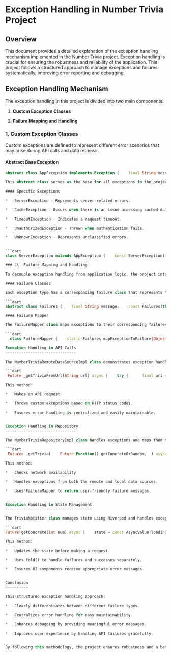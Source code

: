 Exception Handling in Number Trivia Project
===========================================

Overview
--------

This document provides a detailed explanation of the exception handling mechanism implemented in the Number Trivia project. Exception handling is crucial for ensuring the robustness and reliability of the application. This project follows a structured approach to manage exceptions and failures systematically, improving error reporting and debugging.

Exception Handling Mechanism
----------------------------

The exception handling in this project is divided into two main components:

1.  **Custom Exception Classes**

2.  **Failure Mapping and Handling**


### 1\. Custom Exception Classes

Custom exceptions are defined to represent different error scenarios that may arise during API calls and data retrieval.

#### Abstract Base Exception

```dart
abstract class AppException implements Exception {    final String message;    const AppException(this.message);    @override    String toString() => message;  }

This abstract class serves as the base for all exceptions in the project.

#### Specific Exceptions

*   ServerException - Represents server-related errors.

*   CacheException - Occurs when there is an issue accessing cached data.

*   TimeoutException - Indicates a request timeout.

*   UnauthorizedException - Thrown when authentication fails.

*   UnknownException - Represents unclassified errors.


```dart
class ServerException extends AppException {    const ServerException([super.message = "Server error occurred"]);  }  class CacheException extends AppException {    const CacheException([super.message = "Cache error occurred"]);  }  class TimeoutException extends AppException {    const TimeoutException([super.message = "Request timeout"]);  }  class UnauthorizedException extends AppException {    const UnauthorizedException([super.message = "Unauthorized request"]);  }  class UnknownException extends AppException {    const UnknownException([super.message = "Unknown error occurred"]);  }

### 2\. Failure Mapping and Handling

To decouple exception handling from application logic, the project introduces a **Failure** abstraction.

#### Failure Classes

Each exception type has a corresponding failure class that represents the failure state:

```dart
abstract class Failures {    final String message;    const Failures(this.message);    @override    String toString() => message;  }  class ServerFailure extends Failures {    ServerFailure(super.message);  }  class CacheFailure extends Failures {    CacheFailure(super.message);  }  class TimeoutFailure extends Failures {    TimeoutFailure(super.message);  }  class UnauthorizedFailure extends Failures {    UnauthorizedFailure(super.message);  }  class FormatFailure extends Failures {    FormatFailure(super.message);  }  class UnknownFailure extends Failures {    UnknownFailure(super.message);  }   `

#### Failure Mapper

The FailureMapper class maps exceptions to their corresponding failures:

```dart
  class FailureMapper {    static Failures mapExceptionToFailure(Object e) {      if (e is ServerException) {        return ServerFailure(e.message);      } else if (e is TimeoutException) {        return TimeoutFailure(e.message);      } else if (e is UnauthorizedException) {        return UnauthorizedFailure(e.message);      } else if (e is CacheException) {        return CacheFailure(e.message);      } else if (e is FormatException) {        return FormatFailure(e.message);      } else {        return UnknownFailure('Unexpected API error occurred');      }    }  }   `

Exception Handling in API Calls
-------------------------------

The NumberTriviaRemoteDataSourceImpl class demonstrates exception handling in API calls:

```dart
 Future _getTriviaFromUrl(String url) async {    try {      final uri = Uri.parse(url);      final response = await client.get(uri, headers: {        'Content-Type': 'application/json',      });      if (response.statusCode == 200) {        return NumberTriviaModel.fromJson(json.decode(response.body));      } else if (response.statusCode == 401) {        throw const UnauthorizedException();      } else if (response.statusCode == 408) {        throw const TimeoutException();      } else {        throw const ServerException();      }    } catch (e) {      throw FailureMapper.mapExceptionToFailure(e);    }  }   `

This method:

*   Makes an API request.

*   Throws custom exceptions based on HTTP status codes.

*   Ensures error handling is centralized and easily maintainable.


Exception Handling in Repository
--------------------------------

The NumberTriviaRepositoryImpl class handles exceptions and maps them to failures:

```dart
 Future> _getTrivia(    Future Function() getConcreteOrRandom,  ) async {    if (await networkInfo.isConnected) {      try {        final remoteTrivia = await getConcreteOrRandom();        localDataSource.cacheNumberTrivia(remoteTrivia);        return Right(remoteTrivia);      } catch (e) {        return Left(FailureMapper.mapExceptionToFailure(e));      }    } else {      try {        final localTrivia = await localDataSource.getlastNumberTrivia();        return Right(localTrivia);      } catch (e) {        return Left(FailureMapper.mapExceptionToFailure(e));      }    }  }   `

This method:

*   Checks network availability.

*   Handles exceptions from both the remote and local data sources.

*   Uses FailureMapper to return user-friendly failure messages.


Exception Handling in State Management
--------------------------------------

The TriviaNotifier class manages state using Riverpod and handles exceptions gracefully:

```dart
Future getConcrete(int num) async {    state = const AsyncValue.loading();    final result = await _getConcrete(Params(number: num));    state = result.fold(      (failure) {        return AsyncValue.error(failure, StackTrace.current);      },      (trivia) => AsyncValue.data(trivia),    );  }   `

This method:

*   Updates the state before making a request.

*   Uses fold() to handle failures and successes separately.

*   Ensures UI components receive appropriate error messages.


Conclusion
----------

This structured exception handling approach:

*   Clearly differentiates between different failure types.

*   Centralizes error handling for easy maintainability.

*   Enhances debugging by providing meaningful error messages.

*   Improves user experience by handling API failures gracefully.


By following this methodology, the project ensures robustness and a better error-handling experience for both developers and users.